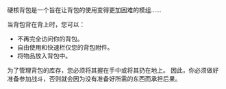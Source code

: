 硬核背包是一个旨在让背包的使用变得更加困难的模组......

当背包背在背上时，您可以：
- 不再完全访问你的背包。
- 自由使用和快速栏仅您的背包附件。
- 将物品放入背包中。

为了管理背包的库存，您必须将其握在手中或将其扔在地上。 因此，你必须做好准备参加战斗，否则就会因为没有准备好所需的东西而承担后果。